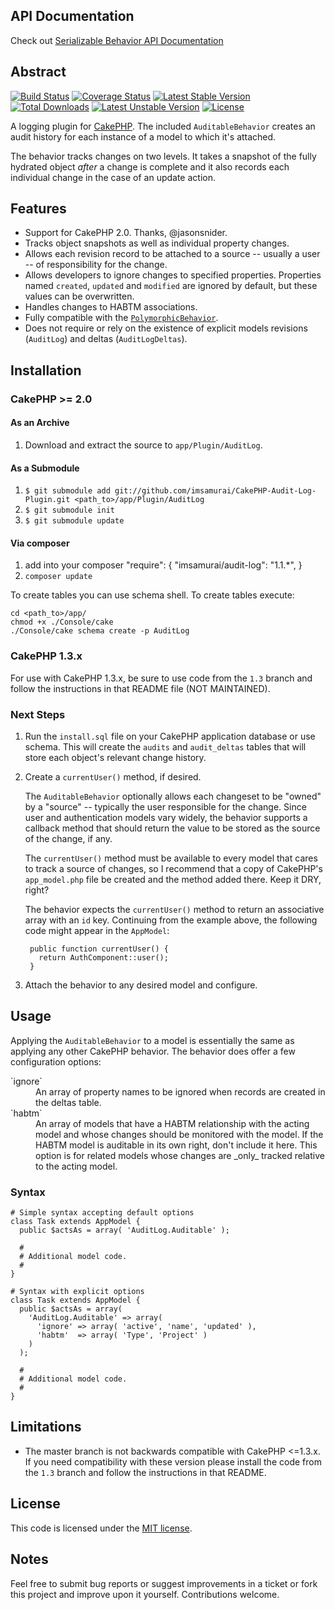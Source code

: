 ## API Documentation

Check out [Serializable Behavior API Documentation](http://imsamurai.github.io/CakePHP-Audit-Log-Plugin/docs/master/)

## Abstract

[![Build Status](https://travis-ci.org/imsamurai/CakePHP-Audit-Log-Plugin.png)](https://travis-ci.org/imsamurai/CakePHP-Audit-Log-Plugin) [![Coverage Status](https://coveralls.io/repos/imsamurai/CakePHP-Audit-Log-Plugin/badge.png?branch=master)](https://coveralls.io/r/imsamurai/CakePHP-Audit-Log-Plugin?branch=master) [![Latest Stable Version](https://poser.pugx.org/imsamurai/audit-log/v/stable.png)](https://packagist.org/packages/imsamurai/audit-log) [![Total Downloads](https://poser.pugx.org/imsamurai/audit-log/downloads.png)](https://packagist.org/packages/imsamurai/audit-log) [![Latest Unstable Version](https://poser.pugx.org/imsamurai/audit-log/v/unstable.png)](https://packagist.org/packages/imsamurai/audit-log) [![License](https://poser.pugx.org/imsamurai/audit-log/license.png)](https://packagist.org/packages/imsamurai/audit-log)

A logging plugin for [CakePHP](http://cakephp.org). The included `AuditableBehavior`  creates an audit history for each instance of a model to which it's attached.

The behavior tracks changes on two levels. It takes a snapshot of the fully hydrated object _after_ a change is complete and it also records each individual change in the case of an update action.

## Features

* Support for CakePHP 2.0. Thanks, @jasonsnider.
* Tracks object snapshots as well as individual property changes.
* Allows each revision record to be attached to a source -- usually a user -- of responsibility for the change.
* Allows developers to ignore changes to specified properties. Properties named `created`, `updated` and `modified` are ignored by default, but these values can be overwritten.
* Handles changes to HABTM associations.
* Fully compatible with the [`PolymorphicBehavior`](http://bakery.cakephp.org/articles/view/polymorphic-behavior).
* Does not require or rely on the existence of explicit models revisions (`AuditLog`) and deltas (`AuditLogDeltas`).

## Installation

### CakePHP >= 2.0

#### As an Archive  

1. Download and extract the source to `app/Plugin/AuditLog`.

#### As a Submodule

1. `$ git submodule add git://github.com/imsamurai/CakePHP-Audit-Log-Plugin.git <path_to>/app/Plugin/AuditLog`
1. `$ git submodule init`
1. `$ git submodule update`

#### Via composer

1. add into your composer 
	"require": {
		"imsamurai/audit-log": "1.1.*",
	}
1. `composer update`

To create tables you can use schema shell. To create tables execute:

    cd <path_to>/app/
    chmod +x ./Console/cake
    ./Console/cake schema create -p AuditLog

### CakePHP 1.3.x

For use with CakePHP 1.3.x, be sure to use code from the `1.3` branch and follow the instructions in that README file (NOT MAINTAINED).

### Next Steps

1. Run the `install.sql` file on your CakePHP application database or use schema. This will create the `audits` and `audit_deltas` tables that will store each object's relevant change history.
1. Create a `currentUser()` method, if desired.

    The `AuditableBehavior` optionally allows each changeset to be "owned" by a "source" -- typically the user responsible for the change. Since user and authentication models vary widely, the behavior supports a callback method that should return the value to be stored as the source of the change, if any.

    The `currentUser()` method must be available to every model that cares to track a source of changes, so I recommend that a copy of CakePHP's `app_model.php` file be created and the method added there. Keep it DRY, right?

    The behavior expects the `currentUser()` method to return an associative array with an `id` key. Continuing from the example above, the following code might appear in the `AppModel`:

        public function currentUser() {
          return AuthComponent::user();
        }
  
1. Attach the behavior to any desired model and configure.

## Usage

Applying the `AuditableBehavior` to a model is essentially the same as applying any other CakePHP behavior. The behavior does offer a few configuration options:

<dl>
	<dt>`ignore`</dt>
	<dd>An array of property names to be ignored when records are created in the deltas table.</dd>
	<dt>`habtm`</dt>
	<dd>An array of models that have a HABTM relationship with the acting model and whose changes should be monitored with the model. If the HABTM model is auditable in its own right, don't include it here. This option is for related models whose changes are _only_ tracked relative to the acting model.</dd>
</dl>

### Syntax

    # Simple syntax accepting default options
    class Task extends AppModel {
      public $actsAs = array( 'AuditLog.Auditable' );
          
      # 
      # Additional model code.
      #
    }
    
    # Syntax with explicit options
    class Task extends AppModel {
      public $actsAs = array(
        'AuditLog.Auditable' => array(
          'ignore' => array( 'active', 'name', 'updated' ),
          'habtm'  => array( 'Type', 'Project' )
        )
      );
      
      # 
      # Additional model code.
      #
    }

## Limitations

* The master branch is not backwards compatible with CakePHP <=1.3.x. If you need compatibility with these version please install the code from the `1.3` branch and follow the instructions in that README. 

## License

This code is licensed under the [MIT license](http://www.opensource.org/licenses/mit-license.php).

## Notes

Feel free to submit bug reports or suggest improvements in a ticket or fork this project and improve upon it yourself. Contributions welcome.

